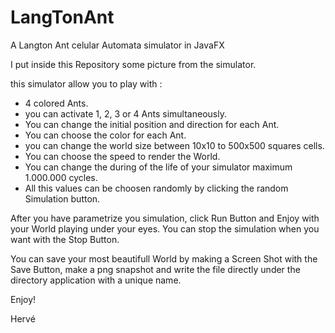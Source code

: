 # LangTonAnt
A Langton Ant celular Automata simulator in JavaFX


 I put inside this Repository some picture from the simulator.

this simulator allow you to play with :
- 4 colored Ants.
- you can activate 1, 2, 3 or 4 Ants simultaneously.
- You can change the initial position and direction for each Ant.
- You can choose the color for each Ant.
- you can change the world size between 10x10 to 500x500 squares cells.
- You can choose the speed to render the World.
- You can change the during of the life of your simulator maximum 1.000.000 cycles.
- All this values can be choosen randomly by clicking the random Simulation button.

After you have parametrize you simulation, click Run Button and Enjoy with your World playing under your eyes.
You can stop the simulation when you want with the Stop Button.

You can save your most beautifull World by making a Screen Shot with the Save Button, make a png snapshot and write the file directly under the directory application with a unique name.

Enjoy!

Hervé
